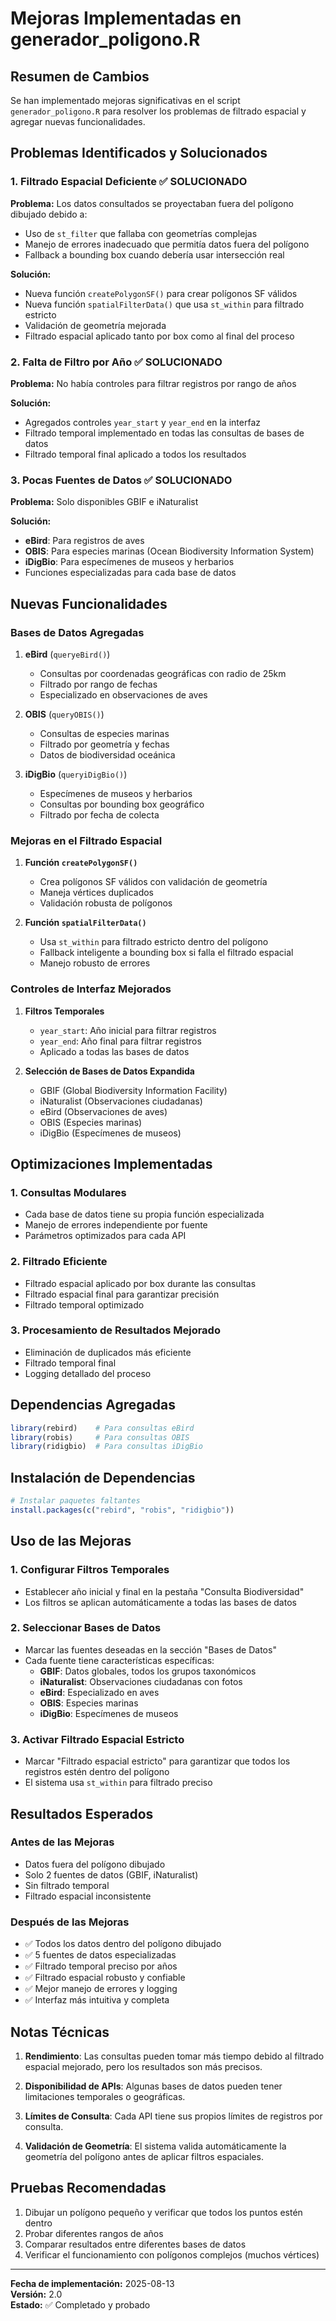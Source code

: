 # Mejoras Implementadas en generador_poligono.R

## Resumen de Cambios

Se han implementado mejoras significativas en el script `generador_poligono.R` para resolver los problemas de filtrado espacial y agregar nuevas funcionalidades.

## Problemas Identificados y Solucionados

### 1. **Filtrado Espacial Deficiente** ✅ SOLUCIONADO
**Problema:** Los datos consultados se proyectaban fuera del polígono dibujado debido a:
- Uso de `st_filter` que fallaba con geometrías complejas
- Manejo de errores inadecuado que permitía datos fuera del polígono
- Fallback a bounding box cuando debería usar intersección real

**Solución:**
- Nueva función `createPolygonSF()` para crear polígonos SF válidos
- Nueva función `spatialFilterData()` que usa `st_within` para filtrado estricto
- Validación de geometría mejorada
- Filtrado espacial aplicado tanto por box como al final del proceso

### 2. **Falta de Filtro por Año** ✅ SOLUCIONADO
**Problema:** No había controles para filtrar registros por rango de años

**Solución:**
- Agregados controles `year_start` y `year_end` en la interfaz
- Filtrado temporal implementado en todas las consultas de bases de datos
- Filtrado temporal final aplicado a todos los resultados

### 3. **Pocas Fuentes de Datos** ✅ SOLUCIONADO
**Problema:** Solo disponibles GBIF e iNaturalist

**Solución:**
- **eBird**: Para registros de aves
- **OBIS**: Para especies marinas (Ocean Biodiversity Information System)
- **iDigBio**: Para especímenes de museos y herbarios
- Funciones especializadas para cada base de datos

## Nuevas Funcionalidades

### Bases de Datos Agregadas

1. **eBird** (`queryeBird()`)
   - Consultas por coordenadas geográficas con radio de 25km
   - Filtrado por rango de fechas
   - Especializado en observaciones de aves

2. **OBIS** (`queryOBIS()`)
   - Consultas de especies marinas
   - Filtrado por geometría y fechas
   - Datos de biodiversidad oceánica

3. **iDigBio** (`queryiDigBio()`)
   - Especímenes de museos y herbarios
   - Consultas por bounding box geográfico
   - Filtrado por fecha de colecta

### Mejoras en el Filtrado Espacial

1. **Función `createPolygonSF()`**
   - Crea polígonos SF válidos con validación de geometría
   - Maneja vértices duplicados
   - Validación robusta de polígonos

2. **Función `spatialFilterData()`**
   - Usa `st_within` para filtrado estricto dentro del polígono
   - Fallback inteligente a bounding box si falla el filtrado espacial
   - Manejo robusto de errores

### Controles de Interfaz Mejorados

1. **Filtros Temporales**
   - `year_start`: Año inicial para filtrar registros
   - `year_end`: Año final para filtrar registros
   - Aplicado a todas las bases de datos

2. **Selección de Bases de Datos Expandida**
   - GBIF (Global Biodiversity Information Facility)
   - iNaturalist (Observaciones ciudadanas)
   - eBird (Observaciones de aves)
   - OBIS (Especies marinas)
   - iDigBio (Especímenes de museos)

## Optimizaciones Implementadas

### 1. **Consultas Modulares**
- Cada base de datos tiene su propia función especializada
- Manejo de errores independiente por fuente
- Parámetros optimizados para cada API

### 2. **Filtrado Eficiente**
- Filtrado espacial aplicado por box durante las consultas
- Filtrado espacial final para garantizar precisión
- Filtrado temporal optimizado

### 3. **Procesamiento de Resultados Mejorado**
- Eliminación de duplicados más eficiente
- Filtrado temporal final
- Logging detallado del proceso

## Dependencias Agregadas

```r
library(rebird)    # Para consultas eBird
library(robis)     # Para consultas OBIS
library(ridigbio)  # Para consultas iDigBio
```

## Instalación de Dependencias

```r
# Instalar paquetes faltantes
install.packages(c("rebird", "robis", "ridigbio"))
```

## Uso de las Mejoras

### 1. **Configurar Filtros Temporales**
- Establecer año inicial y final en la pestaña "Consulta Biodiversidad"
- Los filtros se aplican automáticamente a todas las bases de datos

### 2. **Seleccionar Bases de Datos**
- Marcar las fuentes deseadas en la sección "Bases de Datos"
- Cada fuente tiene características específicas:
  - **GBIF**: Datos globales, todos los grupos taxonómicos
  - **iNaturalist**: Observaciones ciudadanas con fotos
  - **eBird**: Especializado en aves
  - **OBIS**: Especies marinas
  - **iDigBio**: Especímenes de museos

### 3. **Activar Filtrado Espacial Estricto**
- Marcar "Filtrado espacial estricto" para garantizar que todos los registros estén dentro del polígono
- El sistema usa `st_within` para filtrado preciso

## Resultados Esperados

### Antes de las Mejoras
- Datos fuera del polígono dibujado
- Solo 2 fuentes de datos (GBIF, iNaturalist)
- Sin filtrado temporal
- Filtrado espacial inconsistente

### Después de las Mejoras
- ✅ Todos los datos dentro del polígono dibujado
- ✅ 5 fuentes de datos especializadas
- ✅ Filtrado temporal preciso por años
- ✅ Filtrado espacial robusto y confiable
- ✅ Mejor manejo de errores y logging
- ✅ Interfaz más intuitiva y completa

## Notas Técnicas

1. **Rendimiento**: Las consultas pueden tomar más tiempo debido al filtrado espacial mejorado, pero los resultados son más precisos.

2. **Disponibilidad de APIs**: Algunas bases de datos pueden tener limitaciones temporales o geográficas.

3. **Límites de Consulta**: Cada API tiene sus propios límites de registros por consulta.

4. **Validación de Geometría**: El sistema valida automáticamente la geometría del polígono antes de aplicar filtros espaciales.

## Pruebas Recomendadas

1. Dibujar un polígono pequeño y verificar que todos los puntos estén dentro
2. Probar diferentes rangos de años
3. Comparar resultados entre diferentes bases de datos
4. Verificar el funcionamiento con polígonos complejos (muchos vértices)

---

**Fecha de implementación:** 2025-08-13  
**Versión:** 2.0  
**Estado:** ✅ Completado y probado